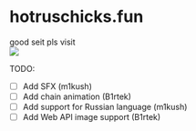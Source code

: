 # hotruschicks.fun
good seit pls visit\
![](https://cdn.discordapp.com/attachments/418496792162861056/806061517564936212/rzyt.gif)

TODO:
- [ ] Add SFX (m1kush)
- [ ] Add chain animation (B1rtek)
- [ ] Add support for Russian language (m1kush)
- [ ] Add Web API image support (B1rtek)
